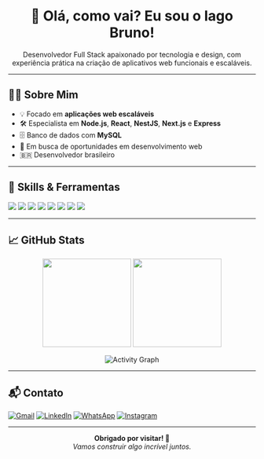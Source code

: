 <h1 align="center">👋 Olá, como vai? Eu sou o Iago Bruno!</h1>

<p align="center">
Desenvolvedor Full Stack apaixonado por tecnologia e design, com experiência prática na criação de aplicativos web funcionais e escaláveis.
</p>

---

## 👨‍💻 Sobre Mim

- 💡 Focado em **aplicações web escaláveis**
- 🛠️ Especialista em **Node.js**, **React**, **NestJS**, **Next.js** e **Express**
- 🗄️ Banco de dados com **MySQL**
- 🚀 Em busca de oportunidades em desenvolvimento web
- 🇧🇷 Desenvolvedor brasileiro

---

## 🧰 Skills & Ferramentas

<p align="left">
  <img src="https://img.shields.io/badge/HTML5-E34F26?style=for-the-badge&logo=html5&logoColor=white" />
  <img src="https://img.shields.io/badge/CSS3-1572B6?style=for-the-badge&logo=css3&logoColor=white" />
  <img src="https://img.shields.io/badge/JavaScript-F7DF1E?style=for-the-badge&logo=javascript&logoColor=black" />
  <img src="https://img.shields.io/badge/React-61DAFB?style=for-the-badge&logo=react&logoColor=black" />
  <img src="https://img.shields.io/badge/Node.js-339933?style=for-the-badge&logo=nodedotjs&logoColor=white" />
  <img src="https://img.shields.io/badge/NestJS-E0234E?style=for-the-badge&logo=nestjs&logoColor=white" />
  <img src="https://img.shields.io/badge/Next.js-000000?style=for-the-badge&logo=nextdotjs&logoColor=white" />
  <img src="https://img.shields.io/badge/MySQL-4479A1?style=for-the-badge&logo=mysql&logoColor=white" />
</p>


---

## 📈 GitHub Stats

<p align="center">
  <img height="180em" src="https://github-readme-stats.vercel.app/api?username=iago193&show_icons=true&theme=radical"/>
  <img height="180em" src="https://github-readme-stats.vercel.app/api/top-langs/?username=iago193&layout=compact&theme=radical"/>
</p>

<p align="center">
  <img src="https://github-readme-activity-graph.vercel.app/graph?username=iago193&theme=radical" alt="Activity Graph"/>
</p>

---

## 📬 Contato

[![Gmail](https://img.shields.io/badge/Gmail-D14836?style=for-the-badge&logo=gmail&logoColor=white)](mailto:iago.silva6969@gmail.com)
[![LinkedIn](https://img.shields.io/badge/LinkedIn-0A66C2?style=for-the-badge&logo=linkedin&logoColor=white)](https://www.linkedin.com/in/iago-bruno-aa1630355/)
[![WhatsApp](https://img.shields.io/badge/WhatsApp-25D366?style=for-the-badge&logo=whatsapp&logoColor=white)](https://wa.me/5584991454957)
[![Instagram](https://img.shields.io/badge/Instagram-E4405F?style=for-the-badge&logo=instagram&logoColor=white)](https://www.instagram.com/iagobrunodev/)

---

<p align="center">
  <b>Obrigado por visitar! 🚀</b><br>
  <i>Vamos construir algo incrível juntos.</i>
</p>
